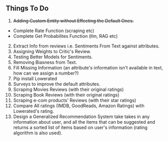 ## Things To Do

1. ~~Adding Custom Entity without Effecting the Default Ones.~~
- Complete Rate Function (scraping etc)
- Complete Get Probabilites Function (llm, RAG etc)
2. Extract Info from reviews i.e. Sentiments From Text against attributes.
4. Assigning Weights to Critic's Review.
5. Testing Better Models for Sentiments.
6. Removing Biasness from Text.
7. Fill Missing Information (an attribute's information isn't available in text, how can we assign a number?)
8. Pip install Lowerated
9. Surveys to improve the default attributes.
10. Scraping Movies Reviews (with their original ratings)
11. Scraping Book Reviews (with their original ratings)
12. Scraping e-com products' Reviews (with their star ratings)
13. Compare All ratings (IMDB, GoodReads, Amazon Ratings) with Lowerated's rating.
14. Design a Generalized Recommendation System take takes in any information about user, and all the items that can be suggested and returns a sorted list of items based on user's information (rating algorithm is also used).
